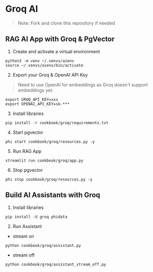 # Groq AI

> Note: Fork and clone this repository if needed

## RAG AI App with Groq & PgVector

1. Create and activate a virtual environment

```shell
python3 -m venv ~/.venvs/aienv
source ~/.venvs/aienv/bin/activate
```

2. Export your Groq & OpenAI API Key

> Need to use OpenAI for embeddings as Groq doesn't support embeddings yet.

```shell
export GROQ_API_KEY=xxx
export OPENAI_API_KEY=sk-***
```

3. Install libraries

```shell
pip install -r cookbook/groq/requirements.txt
```

4. Start pgvector

```shell
phi start cookbook/groq/resources.py -y
```

5. Run RAG App

```shell
streamlit run cookbook/groq/app.py
```

6. Stop pgvector

```shell
phi stop cookbook/groq/resources.py -y
```

## Build AI Assistants with Groq

1. Install libraries

```shell
pip install -U groq phidata
```

2. Run Assistant

- stream on

```shell
python cookbook/groq/assistant.py
```

- stream off

```shell
python cookbook/groq/assistant_stream_off.py
```
